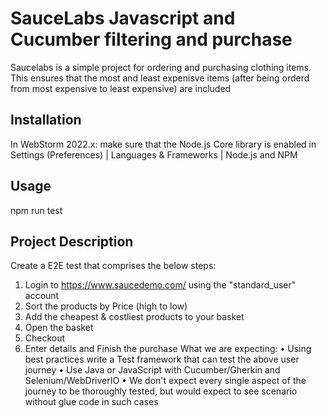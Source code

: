 
# SauceLabs Javascript and Cucumber filtering and purchase

Saucelabs is a simple project for ordering and purchasing clothing items. This ensures that the most and least expenisve items (after being orderd from most expensive to least expensive) are included

## Installation

In WebStorm 2022.x: make sure that the Node.js Core library is enabled in Settings (Preferences) | Languages & Frameworks | Node.js and NPM


## Usage

npm run test

## Project Description
Create a E2E test that comprises the below steps:
1. Login to https://www.saucedemo.com/ using the "standard_user" account
2. Sort the products by Price (high to low)
3. Add the cheapest & costliest products to your basket
4. Open the basket
5. Checkout
6. Enter details and Finish the purchase
What we are expecting:
• Using best practices write a Test framework that can test the above user journey
• Use Java or JavaScript with Cucumber/Gherkin and Selenium/WebDriverIO
• We don't expect every single aspect of the journey to be thoroughly tested, but
would expect to see scenario without glue code in such cases
